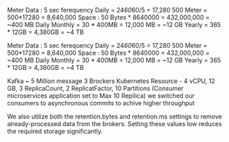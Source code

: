 
Meter Data :
5 sec ferequency
Daily = 24*60*60/5 = 17,280
500 Meter = 500*17280 = 8,640,000
Space : 50 Bytes * 8640000 = 432,000,000 = ~400 MB Daily
Monthly = 30 * 400MB = 12,000 MB = ~12 GB
Yearly = 365 * 12GB = 4,380GB = ~4 TB


Meter Data :
5 sec ferequency
Daily = 24*60*60/5 = 17,280
500 Meter = 500*17280 = 8,640,000
Space : 50 Bytes * 8640000 = 432,000,000 = ~400 MB Daily
Monthly = 30 * 400MB = 12,000 MB = ~12 GB
Yearly = 365 * 12GB = 4,380GB = ~4 TB


Kafka
~ 5 Million message
3 Brockers
    Kubernetes Resource - 4 vCPU, 12 GB, 3 ReplicaCount, 2 ReplicatFactor, 10 Partitions (Consumer microservices application set to Max 10 Repilica)
we switched our consumers to asynchronous commits to achive higher throughput

We also utilize both the retention.bytes and retention.ms settings to remove already-processed data from the brokers. Setting these values low reduces the required storage significantly.
